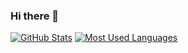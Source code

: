 ### Hi there 👋

[![GitHub Stats](https://github-readme-stats.vercel.app/api?username=Mrtenz)](https://github.com/Mrtenz) [![Most Used Languages](https://github-readme-stats.vercel.app/api/top-langs/?username=Mrtenz&layout=compact)](https://github.com/Mrtenz)


